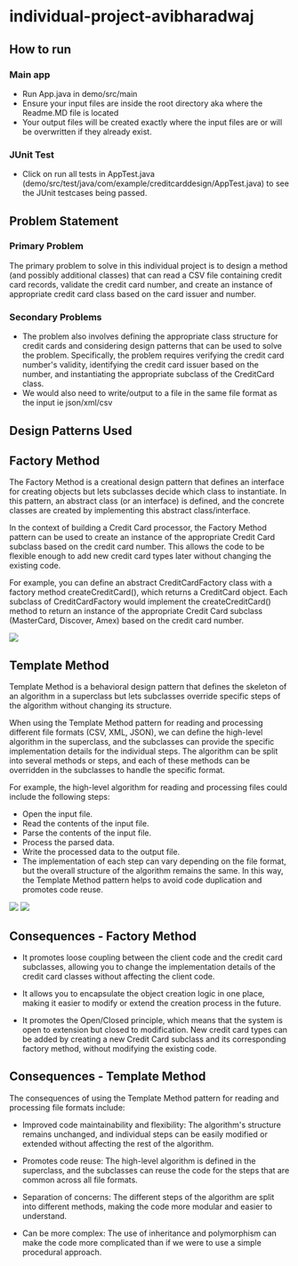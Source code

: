 # individual-project-avibharadwaj

## How to run

### Main app
- Run App.java in demo/src/main
- Ensure your input files are inside the root directory aka where the Readme.MD file is located
- Your output files will be created exactly where the input files are or will be overwritten if they already exist.

### JUnit Test
- Click on run all tests in AppTest.java (demo/src/test/java/com/example/creditcarddesign/AppTest.java) to see the JUnit testcases being passed.

## Problem Statement
### Primary Problem
The primary problem to solve in this individual project is to design a method (and possibly additional classes) that can read a CSV file containing credit card records, validate the credit card number, and create an instance of appropriate credit card class based on the card issuer and number.

### Secondary Problems
- The problem also involves defining the appropriate class structure for credit cards and considering design patterns that can be used to solve the problem. Specifically, the problem requires verifying the credit card number's validity, identifying the credit card issuer based on the number, and instantiating the appropriate subclass of the CreditCard class.
- We would also need to write/output to a file in the same file format as the input ie json/xml/csv

## Design Patterns Used

## Factory Method
The Factory Method is a creational design pattern that defines an interface for creating objects but lets subclasses decide which class to instantiate. In this pattern, an abstract class (or an interface) is defined, and the concrete classes are created by implementing this abstract class/interface.

In the context of building a Credit Card processor, the Factory Method pattern can be used to create an instance of the appropriate Credit Card subclass based on the credit card number. This allows the code to be flexible enough to add new credit card types later without changing the existing code.

For example, you can define an abstract CreditCardFactory class with a factory method createCreditCard(), which returns a CreditCard object. Each subclass of CreditCardFactory would implement the createCreditCard() method to return an instance of the appropriate Credit Card subclass (MasterCard, Discover, Amex) based on the credit card number.

<img src="https://github.com/gopinathsjsu/individual-project-avibharadwaj/blob/main/images/pasted%20image%200.png">

## Template Method
Template Method is a behavioral design pattern that defines the skeleton of an algorithm in a superclass but lets subclasses override specific steps of the algorithm without changing its structure.

When using the Template Method pattern for reading and processing different file formats (CSV, XML, JSON), we can define the high-level algorithm in the superclass, and the subclasses can provide the specific implementation details for the individual steps. The algorithm can be split into several methods or steps, and each of these methods can be overridden in the subclasses to handle the specific format.

For example, the high-level algorithm for reading and processing files could include the following steps:

- Open the input file.
- Read the contents of the input file.
- Parse the contents of the input file.
- Process the parsed data.
- Write the processed data to the output file.
- The implementation of each step can vary depending on the file format, but the overall structure of the algorithm remains the same. In this way, the Template Method pattern helps to avoid code duplication and promotes code reuse.

<img src="https://github.com/gopinathsjsu/individual-project-avibharadwaj/blob/main/images/Screenshot%202023-05-13%20at%2010.43.16%20PM.png">
<img src="https://github.com/gopinathsjsu/individual-project-avibharadwaj/blob/main/images/pasted%20image%200%20(1).png">

## Consequences - Factory Method

- It promotes loose coupling between the client code and the credit card subclasses, allowing you to change the implementation details of the credit card classes without affecting the client code.

- It allows you to encapsulate the object creation logic in one place, making it easier to modify or extend the creation process in the future.

- It promotes the Open/Closed principle, which means that the system is open to extension but closed to modification. New credit card types can be added by creating a new Credit Card subclass and its corresponding factory method, without modifying the existing code.

## Consequences - Template Method

The consequences of using the Template Method pattern for reading and processing file formats include:

- Improved code maintainability and flexibility: The algorithm's structure remains unchanged, and individual steps can be easily modified or extended without affecting the rest of the algorithm.


- Promotes code reuse: The high-level algorithm is defined in the superclass, and the subclasses can reuse the code for the steps that are common across all file formats.


- Separation of concerns: The different steps of the algorithm are split into different methods, making the code more modular and easier to understand.


- Can be more complex: The use of inheritance and polymorphism can make the code more complicated than if we were to use a simple procedural approach.
